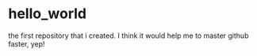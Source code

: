 # hello_world
the first repository that i created.
I think it would help me to master github faster,
yep!
